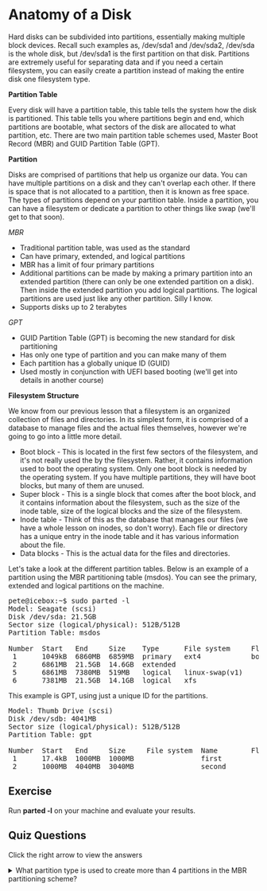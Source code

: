 # Anatomy of a Disk

Hard disks can be subdivided into partitions, essentially making multiple block devices. Recall such examples as, /dev/sda1 and /dev/sda2, /dev/sda is the whole disk, but /dev/sda1 is the first partition on that disk. Partitions are extremely useful for separating data and if you need a certain filesystem, you can easily create a partition instead of making the entire disk one filesystem type.

<b>Partition Table</b>

Every disk will have a partition table, this table tells the system how the disk is partitioned. This table tells you where partitions begin and end, which partitions are bootable, what sectors of the disk are allocated to what partition, etc. There are two main partition table schemes used, Master Boot Record (MBR) and GUID Partition Table (GPT).

<b>Partition</b>

Disks are comprised of partitions that help us organize our data. You can have multiple partitions on a disk and they can't overlap each other. If there is space that is not allocated to a partition, then it is known as free space. The types of partitions depend on your partition table. Inside a partition, you can have a filesystem or dedicate a partition to other things like swap (we'll get to that soon).

<i>MBR</i>

<ul>
<li>Traditional partition table, was used as the standard</li>
<li>Can have primary, extended, and logical partitions</li>
<li>MBR has a limit of four primary partitions</li>
<li>Additional partitions can be made by making a primary partition into an extended partition (there can only be one extended partition on a disk). Then inside the extended partition you add logical partitions. The logical partitions are used just like any other partition. Silly I know.</li> 
<li>Supports disks up to 2 terabytes</li>
</ul>

<i>GPT</i>

<ul>
<li>GUID Partition Table (GPT) is becoming the new standard for disk partitioning</li>
<li>Has only one type of partition and you can make many of them</li>
<li>Each partition has a globally unique ID (GUID)</li>
<li>Used mostly in conjunction with UEFI based booting (we'll get into details in another course)</li> 
</ul>

<b>Filesystem Structure</b>

We know from our previous lesson that a filesystem is an organized collection of files and directories. In its simplest form, it is comprised of a database to manage files and the actual files themselves, however we're going to go into a little more detail. 

<ul>
<li>Boot block - This is located in the first few sectors of the filesystem, and it's not really used the by the filesystem. Rather, it contains information used to boot the operating system. Only one boot block is needed by the operating system. If you have multiple partitions, they will have boot blocks, but many of them are unused.</li>
<li>Super block - This is a single block that comes after the boot block, and it contains information about the filesystem, such as the size of the inode table, size of the logical blocks and the size of the filesystem.</li>
<li>Inode table - Think of this as the database that manages our files (we have a whole lesson on inodes, so don't worry). Each file or directory has a unique entry in the inode table and it has various information about the file.</li>
<li>Data blocks - This is the actual data for the files and directories.</li>
</ul>
 
Let's take a look at the different partition tables. Below is an example of a partition using the MBR partitioning table (msdos). You can see the primary, extended and logical partitions on the machine.

<pre>
pete@icebox:~$ sudo parted -l
Model: Seagate (scsi)
Disk /dev/sda: 21.5GB
Sector size (logical/physical): 512B/512B
Partition Table: msdos

Number  Start   End     Size    Type      File system     Flags
 1      1049kB  6860MB  6859MB  primary   ext4            boot
 2      6861MB  21.5GB  14.6GB  extended
 5      6861MB  7380MB  519MB   logical   linux-swap(v1)
 6      7381MB  21.5GB  14.1GB  logical   xfs
</pre>


This example is GPT, using just a unique ID for the partitions.

<pre>
Model: Thumb Drive (scsi)
Disk /dev/sdb: 4041MB
Sector size (logical/physical): 512B/512B
Partition Table: gpt

Number  Start   End     Size     File system  Name        Flags
 1      17.4kB  1000MB  1000MB                first
 2      1000MB  4040MB  3040MB                second
</pre>

## Exercise

Run <b>parted -l</b> on your machine and evaluate your results.

## Quiz Questions 

Click the right arrow to view the answers

<details>
<summary>What partition type is used to create more than 4 partitions in the MBR partitioning scheme?</summary>
extended
</details>

